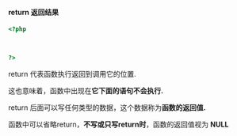 #### return  返回结果

```php
<?php

    

?>
```

return 代表函数执行返回到调用它的位置.

这也意味着，函数中出现在**它下面的语句不会执行.**

return 后面可以写任何类型的数据，这个数据称为**函数的返回值.**

函数中可以省略return，**不写或只写return时**，函数的返回值视为 **NULL**

